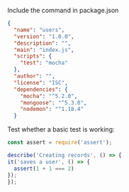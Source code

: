 Include the command in package.json
```json
{
  "name": "users",
  "version": "1.0.0",
  "description": "",
  "main": "index.js",
  "scripts": {
    "test": "mocha"
  },
  "author": "",
  "license": "ISC",
  "dependencies": {
    "mocha": "^5.2.0",
    "mongoose": "^5.3.0",
    "nodemon": "^1.18.4"
  }
  ```
 Test whether a basic test is working:
  ```js
const assert = require('assert');

describe('Creating records', () => {
  it('saves a user', () => {
    assert(1 + 1 === 2)
  });
});
```

  
